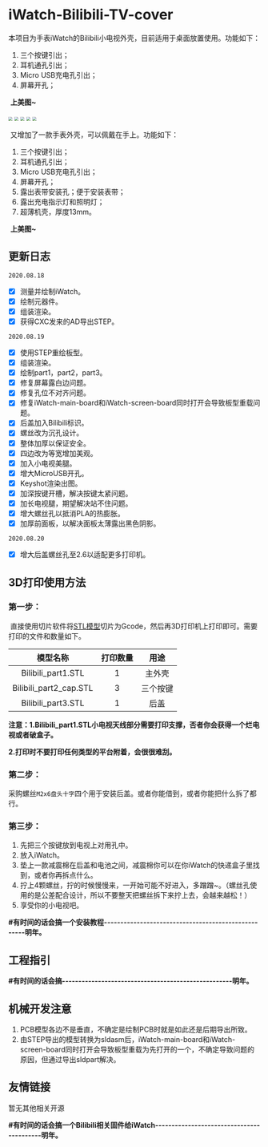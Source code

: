 # iWatch-Bilibili-TV-cover
​	本项目为手表iWatch的Bilibili小电视外壳，目前适用于桌面放置使用。功能如下：

1. 三个按键引出；
2. 耳机通孔引出；
3. Micro USB充电孔引出；
4. 屏幕开孔；

​	**上美图~**

<img src="https://github.com/beamworld/iWatch-Bilibili-TV-cover/blob/master/output/render/iWatch_Bilibili-TV_AD.9.png?raw=true" style="zoom:50%;" />

<img src="https://github.com/beamworld/iWatch-Bilibili-TV-cover/blob/master/output/render/iWatch_Bilibili-TV_AD.5.png?raw=true" style="zoom:50%;" />

<img src="https://github.com/beamworld/iWatch-Bilibili-TV-cover/blob/master/output/render/iWatch_Bilibili-TV_AD.19.jpg?raw=true" style="zoom:50%;" />

<img src="https://github.com/beamworld/iWatch-Bilibili-TV-cover/blob/master/output/render/iWatch_Bilibili-TV_AD.18.jpg?raw=true" style="zoom:50%;" />

<img src="https://github.com/beamworld/iWatch-Bilibili-TV-cover/blob/master/output/render/iWatch_Bilibili-TV_AD.20.jpg?raw=true" style="zoom:50%;" />



​	又增加了一款手表外壳，可以佩戴在手上。功能如下：

1. 三个按键引出；
2. 耳机通孔引出；
3. Micro USB充电孔引出；
4. 屏幕开孔；
5. 露出表带安装孔；便于安装表带；
6. 露出充电指示灯和照明灯；
7. 超薄机壳，厚度13mm。

​	**上美图~**



## 更新日志

`2020.08.18`

- [x] 测量并绘制iWatch。
- [x] 绘制元器件。
- [x] 组装渲染。
- [x] 获得CXC发来的AD导出STEP。

`2020.08.19`

- [x] 使用STEP重绘板型。
- [x] 组装渲染。
- [x] 绘制part1，part2，part3。
- [x] 修复屏幕露白边问题。
- [x] 修复孔位不对齐问题。
- [x] 修复iWatch-main-board和iWatch-screen-board同时打开会导致板型重载问题。
- [x] 后盖加入Bilibili标识。
- [x] 螺丝改为沉孔设计。
- [x] 整体加厚以保证安全。
- [x] 四边改为等宽增加美观。
- [x] 加入小电视美腿。
- [x] 增大MicroUSB开孔。
- [x] Keyshot渲染出图。
- [x] 加深按键开槽，解决按键太紧问题。
- [x] 加长电视腿，期望解决站不住问题。
- [x] 增大螺丝孔以抵消PLA的热膨胀。
- [x] 加厚前面板，以解决面板太薄露出黑色阴影。

`2020.08.20`

- [x] 增大后盖螺丝孔至2.6以适配更多打印机。



## 3D打印使用方法

### 第一步：

​	直接使用切片软件将[STL模型](https://github.com/beamworld/iWatch-Bilibili-TV-cover/tree/master/output/stl)切片为Gcode，然后再3D打印机上打印即可。需要打印的文件和数量如下。

|        模型名称        | 打印数量 |   用途   |
| :--------------------: | :------: | :------: |
|   Bilibili_part1.STL   |    1     |  主外壳  |
| Bilibili_part2_cap.STL |    3     | 三个按键 |
|   Bilibili_part3.STL   |    1     |   后盖   |

**注意：1.Bilibili_part1.STL小电视天线部分需要打印支撑，否者你会获得一个烂电视或者破盒子。**

​			**2.打印时不要打印任何类型的平台附着，会很很难刮。**



### 第二步：

​	采购螺丝`M2x6盘头十字`四个用于安装后盖。或者你能借到，或者你能把什么拆了都行。



### 第三步：

1. 先把三个按键放到电视上对用孔中。
2. 放入iWatch。
3. 垫上一款减震棉在后盖和电池之间，减震棉你可以在你iWatch的快递盒子里找到，或者你再拆点什么。
4. 拧上4颗螺丝，拧的时候慢慢来，一开始可能不好进入，多蹭蹭~。（螺丝孔使用的是公差配合设计，所以不要整天把螺丝拆下来拧上去，会越来越松！）
5. 享受你的小电视吧。

**#有时间的话会搞一个安装教程----------------------------------------------------明年。**



## 工程指引

**#有时间的话会搞----------------------------------------------------明年。**



## 机械开发注意

1. PCB模型各边不是垂直，不确定是绘制PCB时就是如此还是后期导出所致。
2. 由STEP导出的模型转换为sldasm后，iWatch-main-board和iWatch-screen-board同时打开会导致板型重载为先打开的一个，不确定导致问题的原因，但通过导出sldpart解决。



## 友情链接

暂无其他相关开源

**#有时间的话会搞一个Bilibili相关固件给iWatch------------------------------------------明年。**



